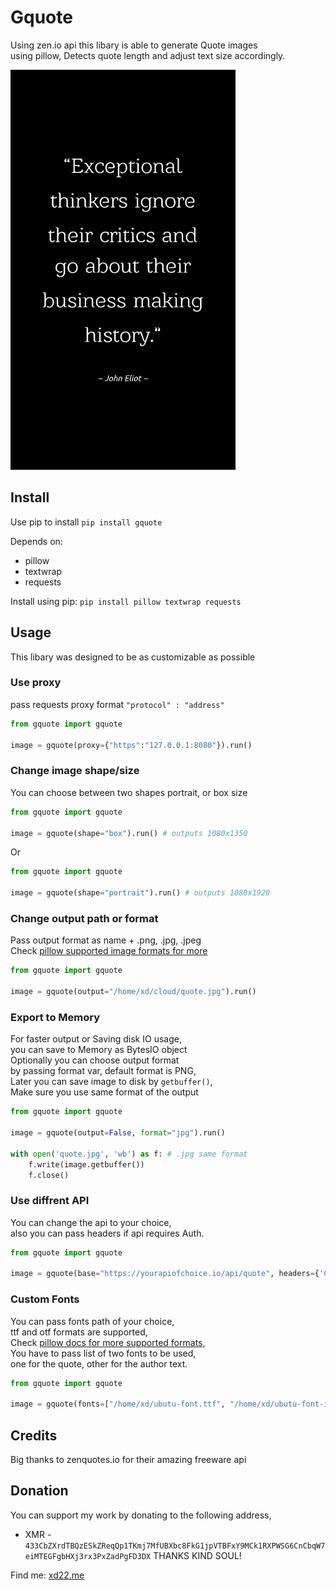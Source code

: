 # Gquote

Using zen.io api this libary is able to generate Quote images  
using pillow, Detects quote length and adjust text size accordingly.  

<img src="https://raw.githubusercontent.com/Justxd22/Quote-to-PNG_XD/main/todayquote.png" width="360" height="640" alt="example"/>

## Install

Use pip to install `pip install gquote`  

Depends on:  
 - pillow
 - textwrap
 - requests

Install using pip: `pip install pillow textwrap requests`  

## Usage

This libary was designed to be as customizable as possible  

### Use proxy 

pass requests proxy format `"protocol" : "address"`  
```py
from gquote import gquote

image = gquote(proxy={"https":"127.0.0.1:8080"}).run()
```

### Change image shape/size

You can choose between two shapes portrait, or box size  
```py
from gquote import gquote

image = gquote(shape="box").run() # outputs 1080x1350
```
Or  
```py
from gquote import gquote

image = gquote(shape="portrait").run() # outputs 1080x1920
```

### Change output path or format

Pass output format as name + .png, .jpg, .jpeg  
Check <a href="https://pillow.readthedocs.io/en/stable/handbook/image-file-formats.html">pillow supported image formats for more</a>  
```py
from gquote import gquote

image = gquote(output="/home/xd/cloud/quote.jpg").run()
```

### Export to Memory

For faster output or Saving disk IO usage,  
you can save to Memory as BytesIO object  
Optionally you can choose output format  
by passing format var, default format is PNG,  
Later you can save image to disk by `getbuffer()`,  
Make sure you use same format of the output  
```py
from gquote import gquote

image = gquote(output=False, format="jpg").run()

with open('quote.jpg', 'wb') as f: # .jpg same format
    f.write(image.getbuffer())
    f.close()
```

### Use diffrent API

You can change the api to your choice,  
also you can pass headers if api requires Auth.  
```py
from gquote import gquote

image = gquote(base="https://yourapiofchoice.io/api/quote", headers={'Content-Type': 'application/json', 'Accept': '*/*', 'Origin': 'https://zenquotes.io', 'User-Agent':....}).run()
```

### Custom Fonts

You can pass fonts path of your choice,  
ttf and otf formats are supported,  
Check <a href="https://pillow.readthedocs.io/en/stable/reference/ImageFont.html">pillow docs for more supported formats,</a>  
You have to pass list of two fonts to be used,  
one for the quote, other for the author text.  
```py
from gquote import gquote

image = gquote(fonts=["/home/xd/ubutu-font.ttf", "/home/xd/ubutu-font-italic.ttf"]).run()
```

## Credits

Big thanks to zenquotes.io for their amazing freeware api  

## Donation

You can support my work by donating to the following address,  
  - XMR - `433CbZXrdTBQzESkZReqQp1TKmj7MfUBXbc8FkG1jpVTBFxY9MCk1RXPWSG6CnCbqW7eiMTEGFgbHXj3rx3PxZadPgFD3DX`
THANKS KIND SOUL!  


Find me: <a href="https://xd22.me">xd22.me</a>
